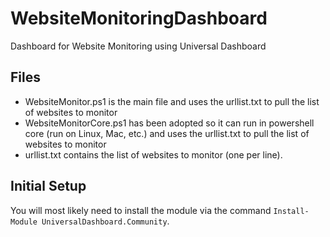 # WebsiteMonitoringDashboard
Dashboard for Website Monitoring using Universal Dashboard

## Files
- WebsiteMonitor.ps1 is the main file and uses the urllist.txt to pull the list of websites to monitor
- WebsiteMonitorCore.ps1 has been adopted so it can run in powershell core (run on Linux, Mac, etc.) and uses the urllist.txt to pull the list of websites to monitor
- urllist.txt contains the list of websites to monitor (one per line).

## Initial Setup
You will most likely need to install the module via the command `Install-Module UniversalDashboard.Community`. 

